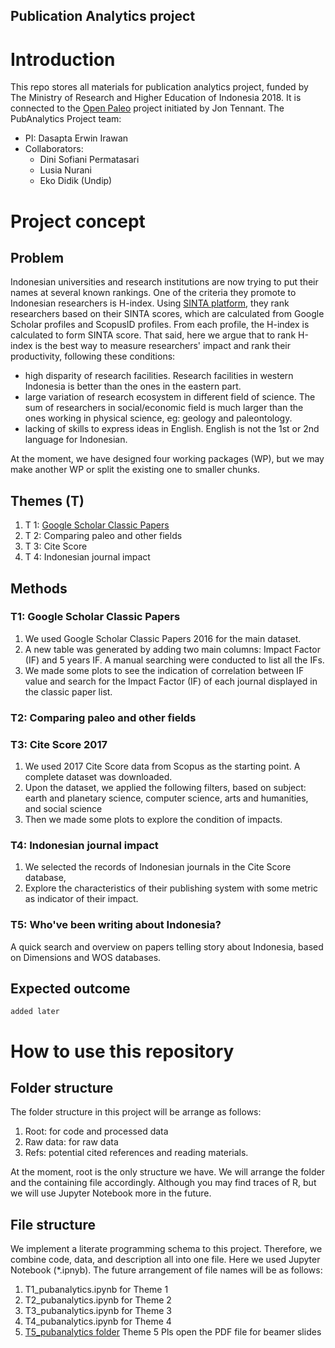 
Publication Analytics project
---

# Introduction
This repo stores all materials for publication analytics project, funded by The Ministry of Research and Higher Education of Indonesia 2018. It is connected to the [Open Paleo](https://github.com/Meta-Paleo/OpenPaleo) project initiated by Jon Tennant. 
The PubAnalytics Project team:
- PI: Dasapta Erwin Irawan
- Collaborators: 
    - Dini Sofiani Permatasari
    - Lusia Nurani
    - Eko Didik (Undip)

# Project concept

## Problem
Indonesian universities and research institutions are now trying to put their names at several known rankings. One of the criteria they promote to Indonesian researchers is H-index. Using [SINTA platform](sinta2.ristekdikti.go.id), they rank researchers based on their SINTA scores, which are calculated from Google Scholar profiles and ScopusID profiles. From each profile, the H-index is calculated to form SINTA score. That said, here we argue that to rank H-index is the best way to measure researchers' impact and rank their productivity, following these conditions: 

- high disparity of research facilities. Research facilities in western Indonesia is better than the ones in the eastern part.
- large variation of research ecosystem in different field of science. The sum of researchers in social/economic field is much larger than the ones working in physical science, eg: geology and paleontology. 
- lacking of skills to express ideas in English. English is not the 1st or 2nd language for Indonesian.

At the moment, we have designed four working packages (WP), but we may make another WP or split the existing one to smaller chunks. 

## Themes (T)

1. T 1: [Google Scholar Classic Papers](https://osf.io/2jnb9/)
2. T 2: Comparing paleo and other fields
3. T 3: Cite Score
4. T 4: Indonesian journal impact 

## Methods

### T1: Google Scholar Classic Papers

1. We used Google Scholar Classic Papers 2016 for the main dataset.
2. A new table was generated by adding two main columns: Impact Factor (IF) and 5 years IF. A manual searching were conducted to list all the IFs.
3. We made some plots to see the indication of correlation between IF value and search for the Impact Factor (IF) of each journal displayed in the classic paper list.

### T2: Comparing paleo and other fields 

### T3: Cite Score 2017

1. We used 2017 Cite Score data from Scopus as the starting point. A complete dataset was downloaded.
2. Upon the dataset, we applied the following filters, based on subject: earth and planetary science, computer science, arts and humanities, and social science
3. Then we made some plots to explore the condition of impacts.

### T4: Indonesian journal impact

1. We selected the records of Indonesian journals in the Cite Score database,
2. Explore the characteristics of their publishing system with some metric as indicator of their impact. 

### T5: Who've been writing about Indonesia? 

A quick search and overview on papers telling story about Indonesia, based on Dimensions and WOS databases.

## Expected outcome

`added later`

# How to use this repository

## Folder structure

The folder structure in this project will be arrange as follows:

1. Root: for code and processed data
2. Raw data: for raw data
3. Refs: potential cited references and reading materials.

At the moment, root is the only structure we have. We will arrange the folder and the containing file accordingly. Although you may find traces of R, but we will use Jupyter Notebook more in the future.

## File structure

We implement a literate programming schema to this project. Therefore, we combine code, data, and description all into one file. Here we used Jupyter Notebook (*.ipnyb). The future arrangement of file names will be as follows:

1. T1_pubanalytics.ipynb for Theme 1
2. T2_pubanalytics.ipynb for Theme 2
3. T3_pubanalytics.ipynb for Theme 3
4. T4_pubanalytics.ipynb for Theme 4
5. [T5_pubanalytics folder](https://github.com/dasaptaerwin/pubanalytics/tree/master/article_about_ID)    Theme 5 Pls open the PDF file for beamer slides

